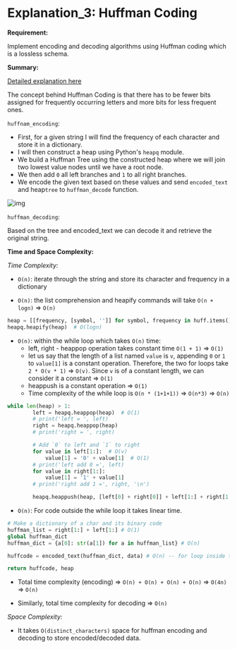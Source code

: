 # Explanation_3: Huffman Coding

**Requirement:**

Implement encoding and decoding algorithms using Huffman coding which is a lossless schema.

**Summary:**

[Detailed explanation here](https://medium.com/iecse-hashtag/huffman-coding-compression-basics-in-python-6653cdb4c476)

The concept behind Huffman Coding is that there has to be fewer bits assigned for frequently occurring letters and more bits for less frequent ones.

`huffnam_encoding`:

- First, for a given string I will find the frequency of each character and store it in a dictionary.
- I will then construct a heap using Python's `heapq` module.
- We build a Huffman Tree using the constructed heap where we will join two lowest value nodes until we have a root node.
- We then add `0` all left branches and `1` to all right branches.
- We encode the given text based on these values and send `encoded_text` and heap`tree` to `huffman_decode` function.

![img](https://miro.medium.com/max/2460/1*XtlW_qVfhRMyXJQIxn4Obw.png)

`huffman_decoding`:

Based on the tree and encoded_text we can decode it and retrieve the original string.

**Time and Space Complexity:**

*Time Complexity:*

- `O(n)`: iterate through the string and store its character and frequency in a dictionary

- `O(n)`: the list comprehension and heapify commands will take `O(n + logn)` => `O(n)`

```python
heap = [[frequency, [symbol, '']] for symbol, frequency in huff.items()]  # O(n)
heapq.heapify(heap)  # O(logn)
```

- `O(n)`: within the while loop which takes `O(n)` time:
  - left, right - heappop operation takes constant time `O(1 + 1)` => `O(1)`
  - let us say that the length of a list named `value` is `v`, appending `0` or `1` to `value[1]` is a constant operation. Therefore, the two for loops take `2 * O(v * 1)` => `O(v)`. Since `v` is of a constant length, we can consider it a constant => `O(1)`
  - heappush is a constant operation => `O(1)`
  - Time complexity of the while loop is `O(n * (1+1+1))` => `O(n*3)` => `O(n)`

```python
while len(heap) > 1:
        left = heapq.heappop(heap)  # O(1)
        # print('left = ', left)
        right = heapq.heappop(heap)
        # print('right = ', right)

        # Add `0` to left and `1` to right
        for value in left[1:]:  # O(v)
            value[1] = '0' + value[1]  # O(1)
        # print('left add 0 =', left)
        for value in right[1:]:
            value[1] = '1' + value[1]
        # print('right add 1 =', right, '\n')

        heapq.heappush(heap, [left[0] + right[0]] + left[1:] + right[1:])  #(1)
```

- `O(n)`: For code outside the while loop it takes linear time.

```python
# Make a dictionary of a char and its binary code
huffman_list = right[1:] + left[1:] # O(1)
global huffman_dict
huffman_dict = {a[0]: str(a[1]) for a in huffman_list} # O(n)

huffcode = encoded_text(huffman_dict, data) # O(n) -- for loop inside this function

return huffcode, heap
```

- Total time complexity (encoding) => `O(n) + O(n) + O(n) + O(n)` => `O(4n)` => `O(n)`

- Similarly, total time complexity for decoding => `O(n)`



*Space Complexity:*

- It takes `O(distinct_characters)` space for huffman encoding and decoding to store encoded/decoded data.
